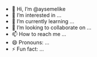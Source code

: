 - 👋 Hi, I’m @aysemelike
- 👀 I’m interested in ...
- 🌱 I’m currently learning ...
- 💞️ I’m looking to collaborate on ...
- 📫 How to reach me ...
- 😄 Pronouns: ...
- ⚡ Fun fact: ...

<!---
aysemelike/aysemelike is a ✨ special ✨ repository because its `README.md` (this file) appears on your GitHub profile.
You can click the Preview link to take a look at your changes.
--->
